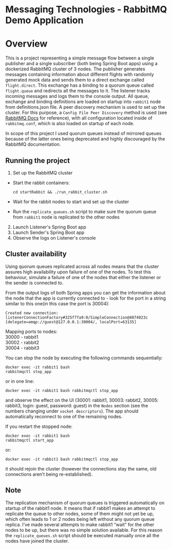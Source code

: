 # Messaging Technologies - RabbitMQ Demo Application

# Overview
This is a project representing a simple message flow between a single publisher and a single subscriber (both being Spring Boot apps) using a dockerized RabbitMQ cluster of 3 nodes. The publisher generates messages containing information about different flights with randomly generated mock data and sends them to a direct exchange called `flight.direct`. This exchange has a binding to a quorum queue called `flight.queue` and redirects all the messages to it. The listener tracks incoming messages and logs them to the console output. All queue, exchange and binding definitions are loaded on startup into `rabbit1` node from definitions.json file. A peer discovery mechanism is used to set up the cluster. For this purpose, a `Config File Peer Discovery` method is used (see [RabbitMQ Docs](https://www.rabbitmq.com/cluster-formation.html#peer-discovery-classic-config) for reference), with all configuration located inside of `rabbitmq.conf`, which is also loaded on startup of each node.  

In scope of this project I used quorum queues instead of mirrored queues because of the latter ones being deprecated and highly discouraged by the RabbitMQ documentation.

## Running the project
1. Set up the RabbitMQ cluster
- Start the rabbit containers:

   ```cd startRabbit && ./run_rabbit_cluster.sh```

- Wait for the rabbit nodes to start and set up the cluster
- Run the `replicate_queues.sh` script to make sure the quorum queue from `rabbit1` node is replicated to the other nodes

2. Launch Listener's Spring Boot app
3. Launch Sender's Spring Boot app
4. Observe the logs on Listener's console

## Cluster availability

Using quorum queues replicated across all nodes means that the cluster assures high availability upon failure of one of the nodes. To test this behaviour, simulate a failure of one of the nodes that either the listener or the sender is connected to. 

From the output logs of both Spring apps you can get the information about the node that the app is currently connected to - look for the port in a string similar to this one(in this case the port is 30004):
```
Created new connection: listenerConnectionFactory#325f7fa9:0/SimpleConnection@4074023c [delegate=amqp://guest@127.0.0.1:30004/, localPort=63135]
``` 
Mapping ports to nodes:\
30000 - rabbit1\
30002 - rabbit2\
30004 - rabbit3

You can stop the node by executing the following commands sequentially:
```
docker exec -it rabbit1 bash
rabbitmqctl stop_app
```
or in one line:
```
docker exec -it rabbit1 bash rabbitmqctl stop_app
```

and observe the effect on the UI (30001: rabbit1, 30003: rabbit2, 30005: rabbit3, login: guest, password: guest) in the `Nodes` section (see the numbers changing under `socket descriptors`). The app should automatically reconnect to one of the remaining nodes. 

If you restart the stopped node: 
```
docker exec -it rabbit1 bash
rabbitmqctl start_app
```
or:
```
docker exec -it rabbit1 bash rabbitmqctl stop_app
```
it should rejoin the cluster (however the connections stay the same, old connections aren’t being re-established).

## Note
The replication mechanism of quorum queues is triggered automatically on startup of the rabbit1 node. It means that if rabbit1 makes an attempt to replicate the queue to other nodes, some of them might not yet be up, which often leads to 1 or 2 nodes being left without any quorum queue replica. I’ve made several attempts to make rabbit1 “wait” for the other nodes to be up, but there was no simple solution available. For this reason the `replicate_queues.sh` script should be executed manually once all the nodes have joined the cluster. 
